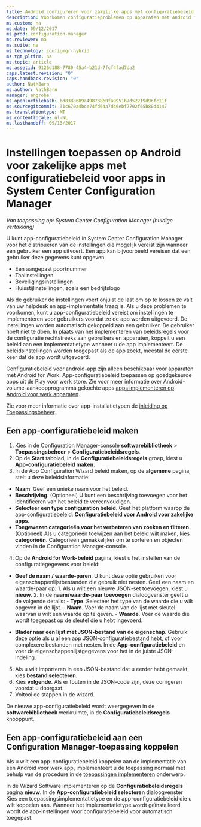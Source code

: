 ```yaml
---
title: Android configureren voor zakelijke apps met configuratiebeleid voor apps | Microsoft Docs
description: Voorkomen configuratieproblemen op apparaten met Android for Work door het app-configuratiebeleid implementeren voor gebruikers voordat ze apps uitvoeren.
ms.custom: na
ms.date: 09/12/2017
ms.prod: configuration-manager
ms.reviewer: na
ms.suite: na
ms.technology: configmgr-hybrid
ms.tgt_pltfrm: na
ms.topic: article
ms.assetid: 9126d188-7780-45a4-b21d-7fcf4fad7da2
caps.latest.revision: "0"
caps.handback.revision: "0"
author: NathBarn
ms.author: NathBarn
manager: angrobe
ms.openlocfilehash: bd8388689a49873860fa9951b7d522f9d96fc11f
ms.sourcegitcommit: 31c670a4bce74fd64a7d46ebf7702f65b80d4147
ms.translationtype: MT
ms.contentlocale: nl-NL
ms.lasthandoff: 09/13/2017
---
```

# <a name="apply-settings-to-android-for-work-apps-with-app-configuration-policies-in-system-center-configuration-manager"></a>Instellingen toepassen op Android voor zakelijke apps met configuratiebeleid voor apps in System Center Configuration Manager

*Van toepassing op: System Center Configuration Manager (huidige vertakking)*

U kunt app-configuratiebeleid in System Center Configuration Manager voor het distribueren van de instellingen die mogelijk vereist zijn wanneer een gebruiker een app uitvoert. Een app kan bijvoorbeeld vereisen dat een gebruiker deze gegevens kunt opgeven:
- Een aangepast poortnummer
- Taalinstellingen
- Beveiligingsinstellingen
- Huisstijlinstellingen, zoals een bedrijfslogo

Als de gebruiker de instellingen voert onjuist de last om op te lossen ze valt van uw helpdesk en app-implementatie traag is. Als u deze problemen te voorkomen, kunt u app-configuratiebeleid vereist om instellingen te implementeren voor gebruikers voordat ze de app worden uitgevoerd. De instellingen worden automatisch gekoppeld aan een gebruiker. De gebruiker hoeft niet te doen.
In plaats van het implementeren van beleidsregels voor de configuratie rechtstreeks aan gebruikers en apparaten, koppelt u een beleid aan een implementatietype wanneer u de app implementeert. De beleidsinstellingen worden toegepast als de app zoekt, meestal de eerste keer dat de app wordt uitgevoerd.

Configuratiebeleid voor android-app zijn alleen beschikbaar voor apparaten met Android for Work. App-configuratiebeleid toepassen op goedgekeurde apps uit de Play voor werk store. Zie voor meer informatie over Android-volume-aankoopprogramma gekochte apps [apps implementeren op Android voor werk apparaten](https://docs.microsoft.com/en-us/intune/deploy-use/android-for-work-apps).

Zie voor meer informatie over app-installatietypen de [inleiding op Toepassingsbeheer](/sccm/apps/understand/introduction-to-application-management).

## <a name="create-an-app-configuration-policy"></a>Een app-configuratiebeleid maken

1. Kies in de Configuration Manager-console **softwarebibliotheek** > **Toepassingsbeheer** > **Configuratiebeleidsregels**.
2. Op de **Start** tabblad, in de **Configuratiebeleidsregels** groep, kiest u **App-configuratiebeleid maken**.
3. In de App Configuration Wizard beleid maken, op de **algemene** pagina, stelt u deze beleidsinformatie:
  - **Naam**. Geef een unieke naam voor het beleid.
  - **Beschrijving**. (Optioneel) U kunt een beschrijving toevoegen voor het identificeren van het beleid te vereenvoudigen.
  -  **Selecteer een type configuration beleid**. Geef het platform waarop de app-configuratiebeleid: **Configuratiebeleid voor Android voor zakelijke apps**.
  -  **Toegewezen categorieën voor het verbeteren van zoeken en filteren**. (Optioneel) Als u categorieën toewijzen aan het beleid wilt maken, kies **categorieën**. Categorieën gemakkelijker om te sorteren en objecten vinden in de Configuration Manager-console.
4. Op de **Android for Work-beleid** pagina, kiest u het instellen van de configuratiegegevens voor beleid:
  - **Geef de naam / waarde-paren**. U kunt deze optie gebruiken voor eigenschappenlijstbestanden die gebruik niet nesten. Geef een naam en waarde-paar op:
        1. Als u wilt een nieuwe JSON-set toevoegen, kiest u **nieuw**.
        2. In de **naam/waarde-paar toevoegen** dialoogvenster geeft u de volgende details:
            - **Type**. Selecteer het type van de waarde die u wilt opgeven in de lijst.
            - **Naam**. Voer de naam van de lijst met sleutel waarvan u wilt een waarde op te geven.
            - **Waarde**. Voer de waarde die wordt toegepast op de sleutel die u hebt ingevoerd.

  - **Blader naar een lijst met JSON-bestand van de eigenschap**. Gebruik deze optie als u al een app JSON-configuratiebestand hebt, of voor complexere bestanden met nesten. In de **App-configuratiebeleid** en voer de eigenschappenlijstgegevens voor het in de juiste JSON-indeling.
5. Als u wilt importeren in een JSON-bestand dat u eerder hebt gemaakt, kies **bestand selecteren**.
6. Kies **volgende**. Als er fouten in de JSON-code zijn, deze corrigeren voordat u doorgaat.
7. Voltooi de stappen in de wizard.

De nieuwe app-configuratiebeleid wordt weergegeven in de **softwarebibliotheek** werkruimte, in de **Configuratiebeleidsregels** knooppunt.

## <a name="associate-an-app-configuration-policy-with-a-configuration-manager-application"></a>Een app-configuratiebeleid aan een Configuration Manager-toepassing koppelen

Als u wilt een app-configuratiebeleid koppelen aan de implementatie van een Android voor werk app, implementeert u de toepassing normaal met behulp van de procedure in de [toepassingen implementeren](/sccm/apps/deploy-use/deploy-applications) onderwerp.

In de Wizard Software implementeren op de **Configuratiebeleidsregels** pagina **nieuw**. In de **App-configuratiebeleid selecteren** dialoogvenster Kies een toepassingsimplementatietype en de app-configuratiebeleid die u wilt koppelen aan.
Wanneer het implementatietype wordt geïnstalleerd, wordt de app-instellingen voor configuratiebeleid voor automatisch toegepast.
